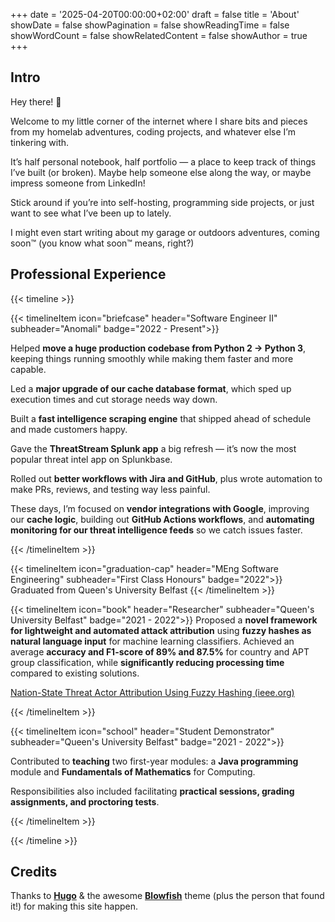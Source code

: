 +++
date = '2025-04-20T00:00:00+02:00'
draft = false
title = 'About'
showDate = false
showPagination = false
showReadingTime = false
showWordCount = false
showRelatedContent = false
showAuthor = true
+++
## Intro
Hey there! 👋

Welcome to my little corner of the internet where I share bits and pieces from my homelab adventures, coding projects, and whatever else I’m tinkering with.

It’s half personal notebook, half portfolio — a place to keep track of things I’ve built (or broken). Maybe help someone else along the way, or maybe impress someone from LinkedIn!

Stick around if you’re into self-hosting, programming side projects, or just want to see what I’ve been up to lately.

I might even start writing about my garage or outdoors adventures, coming soon:tm: (you know what soon:tm: means, right?)

## Professional Experience

{{< timeline >}}

{{< timelineItem icon="briefcase" header="Software Engineer II" subheader="Anomali" badge="2022 - Present">}}
<p>Helped <strong>move a huge production codebase from Python 2 → Python 3</strong>, keeping things running smoothly while making them faster and more capable.</p>
<p>Led a <strong>major upgrade of our cache database format</strong>, which sped up execution times and cut storage needs way down.</p>
<p>Built a <strong>fast intelligence scraping engine</strong> that shipped ahead of schedule and made customers happy.</p>
<p>Gave the <strong>ThreatStream Splunk app</strong> a big refresh — it’s now the most popular threat intel app on Splunkbase.</p>
<p>Rolled out <strong>better workflows with Jira and GitHub</strong>, plus wrote automation to make PRs, reviews, and testing way less painful.</p>
<p>These days, I’m focused on <strong>vendor integrations with Google</strong>, improving our <strong>cache logic</strong>, building out <strong>GitHub Actions workflows</strong>, and <strong>automating monitoring for our threat intelligence feeds</strong> so we catch issues faster.</p>
{{< /timelineItem >}}

{{< timelineItem icon="graduation-cap" header="MEng Software Engineering" subheader="First Class Honours" badge="2022">}}
Graduated from Queen's University Belfast
{{< /timelineItem >}}

{{< timelineItem icon="book" header="Researcher" subheader="Queen's University Belfast" badge="2021 - 2022">}}
Proposed a <strong>novel framework for lightweight and automated attack attribution</strong> using <strong>fuzzy hashes as natural language input</strong> for machine learning classifiers. Achieved an average <strong>accuracy and F1-score of 89% and 87.5%</strong> for country and APT group classification, while <strong>significantly reducing processing time</strong> compared to existing solutions.

<p><a  target="_blank" href="https://ieeexplore.ieee.org/document/10004581">Nation-State Threat Actor Attribution Using Fuzzy Hashing (ieee.org)<link></a></p>
{{< /timelineItem >}}

{{< timelineItem icon="school" header="Student Demonstrator" subheader="Queen's University Belfast" badge="2021 - 2022">}}
<p>Contributed to <strong>teaching</strong> two first-year modules: a <strong>Java programming</strong> module and <strong>Fundamentals of Mathematics</strong> for Computing.</p>
<p>Responsibilities also included facilitating <strong>practical sessions, grading assignments, and proctoring tests</strong>.</p>
{{< /timelineItem >}}

{{< /timeline >}}

## Credits
Thanks to [**Hugo**](https://gohugo.io/) & the awesome [**Blowfish**](https://blowfish.page/) theme (plus the person that found it!) for making this site happen.
